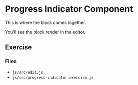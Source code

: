 # Progress Indicator Component

This is where the block comes together.

You'll see the block render in the editor.

## Exercise

### Files
- `js/src/edit.js`
- `js/src/progress-indicator.exercise.js`
